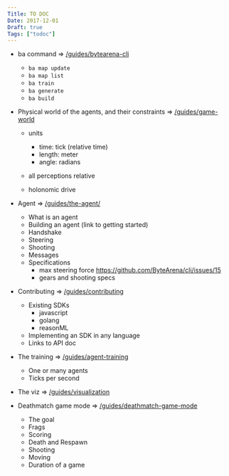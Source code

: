 ```yaml
---
Title: TO DOC
Date: 2017-12-01
Draft: true
Tags: ["todoc"]
---
```


* ba command => [/guides/bytearena-cli](/guides/bytearena-cli)
    * `ba map update`
    * `ba map list`
    * `ba train`
    * `ba generate`
    * `ba build`

* Physical world of the agents, and their constraints => [/guides/game-world](/guides/game-world)
    * units
        * time: tick (relative time)
        * length: meter
        * angle: radians

    * all perceptions relative
    * holonomic drive

* Agent => [/guides/the-agent/](/guides/the-agent/)
    * What is an agent
    * Building an agent (link to getting started)
    * Handshake
    * Steering
    * Shooting
    * Messages
    * Specifications
        * max steering force https://github.com/ByteArena/cli/issues/15
        * gears and shooting specs

* Contributing => [/guides/contributing](/guides/contributing)
    * Existing SDKs
        * javascript
        * golang
        * reasonML
    * Implementing an SDK in any language
    * Links to API doc

* The training => [/guides/agent-training](/guides/agent-training)
    * One or many agents
    * Ticks per second

* The viz => [/guides/visualization](/guides/visualization)

* Deathmatch game mode => [/guides/deathmatch-game-mode](/guides/deathmatch-game-mode)
    * The goal
    * Frags
    * Scoring
    * Death and Respawn
    * Shooting
    * Moving
    * Duration of a game
